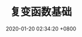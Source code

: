 ---
layout: post
title:  "复变函数基础"
date:   2020-01-20 02:34:20 +0800
categories: math
tags: analysis
---